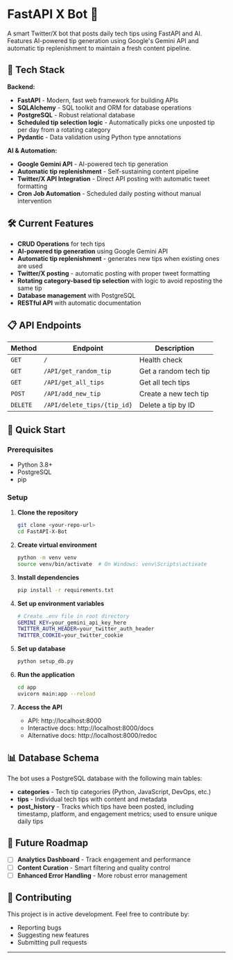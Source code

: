 # FastAPI X Bot 🤖

A smart Twitter/X bot that posts daily tech tips using FastAPI and AI. Features AI-powered tip generation using Google's Gemini API and automatic tip replenishment to maintain a fresh content pipeline.

## 🚀 Tech Stack

**Backend:**
- **FastAPI** - Modern, fast web framework for building APIs
- **SQLAlchemy** - SQL toolkit and ORM for database operations
- **PostgreSQL** - Robust relational database
- **Scheduled tip selection logic** - Automatically picks one unposted tip per day from a rotating category
- **Pydantic** - Data validation using Python type annotations

**AI & Automation:**
- **Google Gemini API** - AI-powered tech tip generation
- **Automatic tip replenishment** - Self-sustaining content pipeline
- **Twitter/X API Integration** - Direct API posting with automatic tweet formatting
- **Cron Job Automation** - Scheduled daily posting without manual intervention

## 🛠️ Current Features

- **CRUD Operations** for tech tips
- **AI-powered tip generation** using Google Gemini API
- **Automatic tip replenishment** - generates new tips when existing ones are used
- **Twitter/X posting** - automatic posting with proper tweet formatting
- **Rotating category-based tip selection** with logic to avoid reposting the same tip
- **Database management** with PostgreSQL
- **RESTful API** with automatic documentation

## 📋 API Endpoints

| Method | Endpoint | Description |
|--------|----------|-------------|
| `GET` | `/` | Health check |
| `GET` | `/API/get_random_tip` | Get a random tech tip |
| `GET` | `/API/get_all_tips` | Get all tech tips |
| `POST` | `/API/add_new_tip` | Create a new tech tip |
| `DELETE` | `/API/delete_tips/{tip_id}` | Delete a tip by ID |

## 🚀 Quick Start

### Prerequisites
- Python 3.8+
- PostgreSQL
- pip

### Setup

1. **Clone the repository**
   ```bash
   git clone <your-repo-url>
   cd FastAPI-X-Bot
   ```

2. **Create virtual environment**
   ```bash
   python -m venv venv
   source venv/bin/activate  # On Windows: venv\Scripts\activate
   ```

3. **Install dependencies**
   ```bash
   pip install -r requirements.txt
   ```

4. **Set up environment variables**
   ```bash
   # Create .env file in root directory
   GEMINI_KEY=your_gemini_api_key_here
   TWITTER_AUTH_HEADER=your_twitter_auth_header
   TWITTER_COOKIE=your_twitter_cookie
   ```

5. **Set up database**
   ```bash
   python setup_db.py
   ```

6. **Run the application**
   ```bash
   cd app
   uvicorn main:app --reload
   ```

7. **Access the API**
   - API: http://localhost:8000
   - Interactive docs: http://localhost:8000/docs
   - Alternative docs: http://localhost:8000/redoc

## 📊 Database Schema

The bot uses a PostgreSQL database with the following main tables:
- **categories** - Tech tip categories (Python, JavaScript, DevOps, etc.)
- **tips** - Individual tech tips with content and metadata
- **post_history** - Tracks which tips have been posted, including timestamp, platform, and engagement metrics; used to ensure unique daily tips

## 🔮 Future Roadmap

- [ ] **Analytics Dashboard** - Track engagement and performance
- [ ] **Content Curation** - Smart filtering and quality control
- [ ] **Enhanced Error Handling** - More robust error management

## 🤝 Contributing

This project is in active development. Feel free to contribute by:
- Reporting bugs
- Suggesting new features
- Submitting pull requests

---
